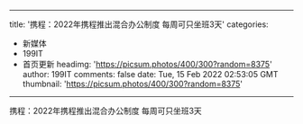 
---
title: '携程：2022年携程推出混合办公制度 每周可只坐班3天'
categories: 
 - 新媒体
 - 199IT
 - 首页更新
headimg: 'https://picsum.photos/400/300?random=8375'
author: 199IT
comments: false
date: Tue, 15 Feb 2022 02:53:05 GMT
thumbnail: 'https://picsum.photos/400/300?random=8375'
---

<div>   
携程：2022年携程推出混合办公制度 每周可只坐班3天  
</div>
            